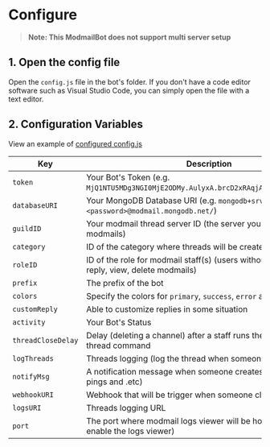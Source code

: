 # Configure
> **Note: This ModmailBot does not support multi server setup**

## 1. Open the config file
Open the `config.js` file in the bot's folder. If you don't have a code editor software such as Visual Studio Code, you can simply open the file with a text editor.

## 2. Configuration Variables
View an example of [configured config.js](https://user-images.githubusercontent.com/91641514/146630100-154e1af8-c064-4541-9b92-c7bf184225db.png)

| Key       | Description                                                        | Required |
| --------- | ------------------------------------------------------------------ | -------- |
| `token`     | Your Bot's Token (e.g. `MjQ1NTU5MDg3NGI0MjE2ODMy.AulyxA.brcD2xRAqjACTuMcGPwy4TWVQdg`) | true |
| `databaseURI` | Your MongoDB Database URI (e.g. `mongodb+srv://Username:<password>@modmail.mongodb.net/`) | true |
| `guildID` | Your modmail thread server ID (the server you use to receive modmails) | true |
| `category` | ID of the category where threads will be created | true |
| `roleID` | ID of the role for modmail staff(s) (users without this role cannot reply, view, delete modmails) | true |
| `prefix` | The prefix of the bot | true |
| `colors` | Specify the colors for `primary`, `success`, `error` and `custom` | true |
| `customReply` | Able to customize replies in some situation | false |
| `activity` | Your Bot's Status | false |
| `threadCloseDelay` | Delay (deleting a channel) after a staff runs the close or delete thread command | false |
| `logThreads` | Threads logging (log the thread when someone closes a thread) | false |
| `notifyMsg` | A notification message when someone creates a thread (such as pings and .etc) | false |
| `webhookURI` | Webhook that will be trigger when someone closes a thread | false |
| `logsURI` | Threads logging URL | false |
| `port` | The port where modmail logs viewer will be hosted (this will enable the logs viewer) | false |



